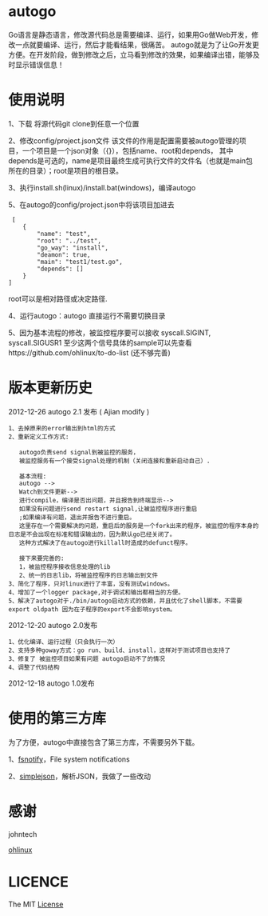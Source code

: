 autogo
======

Go语言是静态语言，修改源代码总是需要编译、运行，如果用Go做Web开发，修改一点就要编译、运行，然后才能看结果，很痛苦。
autogo就是为了让Go开发更方便。在开发阶段，做到修改之后，立马看到修改的效果，如果编译出错，能够及时显示错误信息！

使用说明
======

1、下载
将源代码git clone到任意一个位置

2、修改config/project.json文件
  该文件的作用是配置需要被autogo管理的项目，一个项目是一个json对象（{}），包括name、root和depends，
  其中depends是可选的，name是项目最终生成可执行文件的文件名（也就是main包所在的目录）；root是项目的根目录。

3、执行install.sh(linux)/install.bat(windows)，编译autogo

5、在autogo的config/project.json中将该项目加进去
```  
 [
    {
        "name": "test",
        "root": "../test",
        "go_way": "install",
        "deamon": true,
        "main": "test1/test.go",
        "depends": []
    }
]
```

root可以是相对路径或决定路径.


4、运行autogo：autogo 直接运行不需要切换目录

5、因为基本流程的修改，被监控程序要可以接收 syscall.SIGINT, syscall.SIGUSR1 至少这两个信号具体的sample可以先查看https://github.com/ohlinux/to-do-list (还不够完善)

版本更新历史
=====

2012-12-26 autogo 2.1 发布
( Ajian modify )
```
1、去掉原来的error输出到html的方式
2、重新定义工作方式:

   autogo负责send signal到被监控的服务，
   被监控服务有一个接受signal处理的机制（关闭连接和重新启动自己）.

   基本流程: 
   autogo --> 
   Watch到文件更新-->
   进行compile，编译是否出问题，并且报告到终端显示-->
   如果没有问题进行send restart signal,让被监控程序进行重启
   ;如果编译有问题，退出并报告不进行重启。
   这里存在一个需要解决的问题，重启后的服务是一个fork出来的程序，被监控的程序本身的日志是不会出现在标准和错误输出的，因为默认go已经关闭了。
   这种方式解决了在autogo进行killall时造成的defunct程序。

   接下来要完善的:
   1，被监控程序接收信息处理的lib 
   2、统一的日志lib，将被监控程序的日志输出到文件
3、简化了程序，只对linux进行了丰富，没有测试windows。
4、增加了一个logger package,对于调试和输出都相当的方便。
5、解决了autogo对于./bin/autogo启动方式的依赖，并且优化了shell脚本，不需要export oldpath 因为在子程序的export不会影响system。
```

2012-12-20  autogo 2.0发布
```
1、优化编译、运行过程（只会执行一次）
2、支持多种goway方式：go run、build、install，这样对于测试项目也支持了
3、修复了 被监控项目如果有问题 autogo启动不了的情况
4、调整了代码结构
```

2012-12-18  autogo 1.0发布

使用的第三方库
======

为了方便，autogo中直接包含了第三方库，不需要另外下载。

1、[fsnotify](https://github.com/howeyc/fsnotify)，File system notifications

2、[simplejson](https://github.com/bitly/go-simplejson)，解析JSON，我做了一些改动

感谢
=====

johntech

[ohlinux](https://github.com/ohlinux)

LICENCE
======

The MIT [License](https://github.com/polaris1119/autogo/master/LICENSE)
